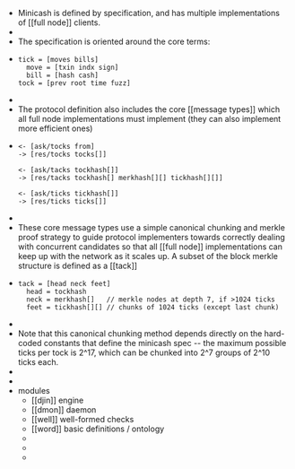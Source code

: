 - Minicash is defined by specification, and has multiple implementations of [[full node]] clients.
-
- The specification is oriented around the core terms:
- ```
  tick = [moves bills]
    move = [txin indx sign]
    bill = [hash cash]
  tock = [prev root time fuzz]
  ```
-
- The protocol definition also includes the core [[message types]] which all full node implementations must implement (they can also implement more efficient ones)
- ```
  <- [ask/tocks from]
  -> [res/tocks tocks[]]
  
  <- [ask/tacks tockhash[]]
  -> [res/tacks tockhash[] merkhash[][] tickhash[][]]
  
  <- [ask/ticks tickhash[]]
  -> [res/ticks ticks[]]
  ```
-
- These core message types use a simple canonical chunking and merkle proof strategy to guide protocol implementers towards correctly dealing with concurrent candidates so that all [[full node]] implementations can keep up with the network as it scales up. A subset of the block merkle structure is defined as a [[tack]]
- ```
  tack = [head neck feet]
    head = tockhash
    neck = merkhash[]   // merkle nodes at depth 7, if >1024 ticks
    feet = tickhash[][] // chunks of 1024 ticks (except last chunk)
  ```
-
- Note that this canonical chunking method depends directly on the hard-coded constants that define the minicash spec -- the maximum possible ticks per tock is 2^17, which can be chunked into 2^7 groups of 2^10 ticks each.
-
-
- modules
	- [[djin]] engine
	- [[dmon]] daemon
	- [[well]] well-formed checks
	- [[word]] basic definitions / ontology
	-
	-
	-